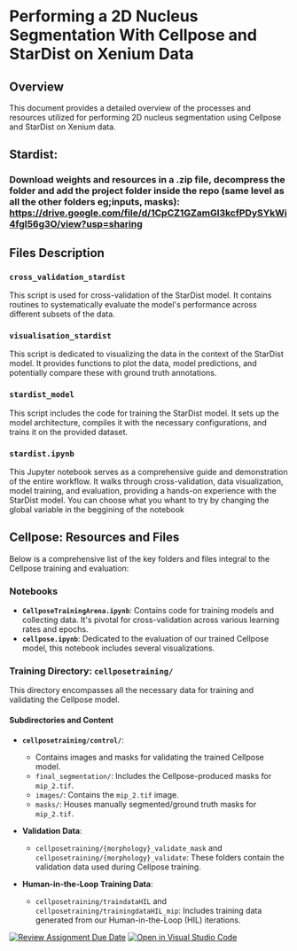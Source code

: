 # Performing a 2D Nucleus Segmentation With Cellpose and StarDist on Xenium Data

## Overview
This document provides a detailed overview of the processes and resources utilized for performing 2D nucleus segmentation using Cellpose and StarDist on Xenium data.


## Stardist: 

### Download weights and resources in a .zip file, decompress the folder and add the project folder inside the repo (same level as all the other folders eg;inputs, masks): https://drive.google.com/file/d/1CpCZ1GZamGl3kcfPDySYkWi4fgI56g3O/view?usp=sharing
## Files Description

### `cross_validation_stardist`
This script is used for cross-validation of the StarDist model. It contains routines to systematically evaluate the model's performance across different subsets of the data.

### `visualisation_stardist`
This script is dedicated to visualizing the data in the context of the StarDist model. It provides functions to plot the data, model predictions, and potentially compare these with ground truth annotations.

### `stardist_model`
This script includes the code for training the StarDist model. It sets up the model architecture, compiles it with the necessary configurations, and trains it on the provided dataset.

### `stardist.ipynb`
This Jupyter notebook serves as a comprehensive guide and demonstration of the entire workflow. It walks through cross-validation, data visualization, model training, and evaluation, providing a hands-on experience with the StarDist model.
You can choose what you whant to try by changing the global variable in the beggining of the notebook


## Cellpose: Resources and Files
Below is a comprehensive list of the key folders and files integral to the Cellpose training and evaluation:

### Notebooks
- **`CellposeTrainingArena.ipynb`**: Contains code for training models and collecting data. It's pivotal for cross-validation across various learning rates and epochs.
- **`cellpose.ipynb`**: Dedicated to the evaluation of our trained Cellpose model, this notebook includes several visualizations.

### Training Directory: `cellposetraining/`
This directory encompasses all the necessary data for training and validating the Cellpose model.

#### Subdirectories and Content
- **`cellposetraining/control/`**: 
  - Contains images and masks for validating the trained Cellpose model.
  - `final_segmentation/`: Includes the Cellpose-produced masks for `mip_2.tif`.
  - `images/`: Contains the `mip_2.tif` image.
  - `masks/`: Houses manually segmented/ground truth masks for `mip_2.tif`.

- **Validation Data**: 
  - `cellposetraining/{morphology}_validate_mask` and `cellposetraining/{morphology}_validate`: These folders contain the validation data used during Cellpose training.

- **Human-in-the-Loop Training Data**: 
  - `cellposetraining/traindataHIL` and `cellposetraining/trainingdataHIL_mip`: Includes training data generated from our Human-in-the-Loop (HIL) iterations.


[![Review Assignment Due Date](https://classroom.github.com/assets/deadline-readme-button-24ddc0f5d75046c5622901739e7c5dd533143b0c8e959d652212380cedb1ea36.svg)](https://classroom.github.com/a/fEFF99tU)
[![Open in Visual Studio Code](https://classroom.github.com/assets/open-in-vscode-718a45dd9cf7e7f842a935f5ebbe5719a5e09af4491e668f4dbf3b35d5cca122.svg)](https://classroom.github.com/online_ide?assignment_repo_id=12918895&assignment_repo_type=AssignmentRepo)
